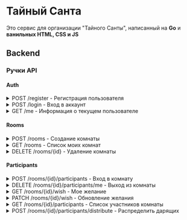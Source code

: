 # Тайный Санта

Это сервис для организации "Тайного Санты", написанный на **Go** и **ванильных HTML, CSS и JS**

## Backend

### Ручки API

#### Auth

<details>
<summary>POST /register - Регистрация пользователя</summary>

**Описание:** выполняет регистрацию

**Тело запроса:**

```json
{
  "name": "string",
  "username": "string",
  "password": "string"
}
```

</details>

<details>
<summary>POST /login - Вход в аккаунт</summary>

**Описание:** выполняет вход (выдает токен аутентификации пользователя)

**Тело запроса:**

```json
{
  "username": "string",
  "password": "string"
}
```

**Тело ответа:** токен

</details>

<details>
<summary>GET /me - Информация о текущем пользователе</summary>

**Требования:** аутентификация

**Описание:** предоставляет информацию о пользователе, в аккаунт которого выполнен вход

</details>

#### Rooms

<details>
<summary>POST /rooms - Создание комнаты</summary>

**Описание:** создает комнату

**Тело запроса:**

```json
{
  "name": "string",
  "description": "string"
}
```

</details>

<details>
<summary>GET /rooms - Список моих комнат</summary>

**Требования:** аутентификация

**Описание:** выдает список созданных пользователем комнат

**Тело ответа:**

```json
{
  "rooms": [
    {
      "id": 1,
      "name": "Комната 1",
      "description": "Описание",
      "max_participants": 30,
      "created_at": "2024-12-29T10:15:46Z"
    }
  ]
}
```

</details>

<details>
<summary>DELETE /rooms/{id} - Удаление комнаты</summary>

**Требования:** аутентификация; вы должны быть владельцем комнаты

**Описание:** удаляет комнату с id, равным {id}

</details>

#### Participants

<details>
<summary>POST /rooms/{id}/participants - Вход в комнату</summary>

**Требования:** аутентификация; участие в комнате

**Описание:** добавляет пользователя в указанную комнату

</details>

<details>
<summary>DELETE /rooms/{id}/participants/me - Выход из комнаты</summary>

**Требования:** аутентификация; участие в комнате

**Описание:** удаляет пользователя из указанной комнаты

</details>

<details>
<summary>GET /rooms/{id}/wish - Мое желание</summary>

**Требования:** аутентификация; участие в комнате

**Описание:** возвращает желание пользователя в указанной комнате

**Тело ответа:**

```json
{
  "wish": "Желание"
}
```

</details>

<details>
<summary>PATCH /rooms/{id}/wish - Обновление желания</summary>

**Требования:** аутентификация; участие в комнате

**Описание:** обновляет желание пользователя в указанной комнате

**Тело запроса:**

```json
{
  "wish": "Новое желание"
}
```

</details>

<details>
<summary>GET /rooms/{id}/participants - Список участников комнаты</summary>

**Требования:** аутентификация; вы должны быть владельцем комнаты

**Описание:** выдает список участников указанной комнаты

**Тело ответа:**

```json
{
  "participants": [
    {
      "id": 1,
      "user_id": 1,
      "room_id": 1,
      "wish": "Желание",
      "gives_to": 2
    },
    {
      "id": 2,
      "user_id": 2,
      "room_id": 1,
      "wish": "Желание",
      "gives_to": 1
    }
  ]
}
```

</details>

<details>
<summary>POST /rooms/{id}/participants/distribute - Распределить дарящих</summary>

**Требования:** аутентификация; вы должны быть владельцем комнаты

**Описание:** распределяет, кто кому дарит в указанной комнате

</details>

